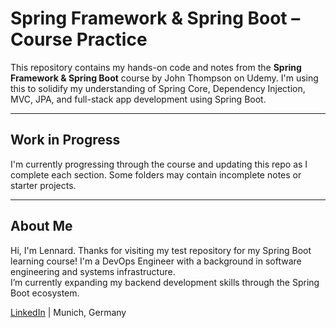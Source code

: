 # Spring Framework & Spring Boot – Course Practice

This repository contains my hands-on code and notes from the **Spring Framework & Spring Boot** course by John Thompson on Udemy. I'm using this to solidify my understanding of Spring Core, Dependency Injection, MVC, JPA, and full-stack app development using Spring Boot.

---

##  Work in Progress

I'm currently progressing through the course and updating this repo as I complete each section.  Some folders may contain incomplete notes or starter projects.

---

## About Me

Hi, I'm Lennard.  Thanks for visiting my test repository for my Spring Boot learning course!
I'm a DevOps Engineer with a background in software engineering and systems infrastructure.  
I’m currently expanding my backend development skills through the Spring Boot ecosystem.

[LinkedIn](https://www.linkedin.com/in/lennard-garcia/) | Munich, Germany